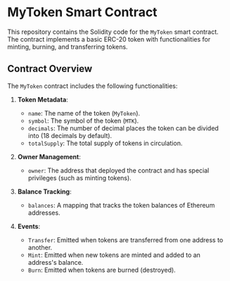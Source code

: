 # MyToken Smart Contract

This repository contains the Solidity code for the `MyToken` smart contract. The contract implements a basic ERC-20 token with functionalities for minting, burning, and transferring tokens.

## Contract Overview

The `MyToken` contract includes the following functionalities:

1. **Token Metadata**:
   - `name`: The name of the token (`MyToken`).
   - `symbol`: The symbol of the token (`MTK`).
   - `decimals`: The number of decimal places the token can be divided into (18 decimals by default).
   - `totalSupply`: The total supply of tokens in circulation.

2. **Owner Management**:
   - `owner`: The address that deployed the contract and has special privileges (such as minting tokens).

3. **Balance Tracking**:
   - `balances`: A mapping that tracks the token balances of Ethereum addresses.

4. **Events**:
   - `Transfer`: Emitted when tokens are transferred from one address to another.
   - `Mint`: Emitted when new tokens are minted and added to an address's balance.
   - `Burn`: Emitted when tokens are burned (destroyed).

